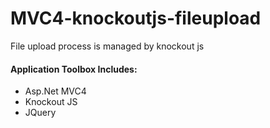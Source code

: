 MVC4-knockoutjs-fileupload
==========================

File upload process is managed by knockout js

#### Application Toolbox Includes: ####

*	Asp.Net MVC4
*	Knockout JS
*	JQuery
